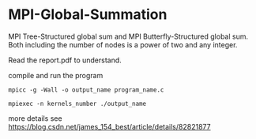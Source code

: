 # MPI-Global-Summation

MPI Tree-Structured global sum and MPI Butterfly-Structured global sum. Both including the number of nodes is a power of two and any integer.

Read the report.pdf to understand.

compile and run the program

```
mpicc -g -Wall -o output_name program_name.c

mpiexec -n kernels_number ./output_name 
```

more details see https://blog.csdn.net/james_154_best/article/details/82821877

